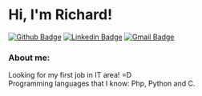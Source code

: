 # Hi, I'm Richard!
[![Github Badge](https://img.shields.io/badge/-Github-000?style=flat-square&logo=Github&logoColor=white&link=https://github.com/richardluigi)](https://github.com/richardluigi)
[![Linkedin Badge](https://img.shields.io/badge/-LinkedIn-blue?style=flat-square&logo=Linkedin&logoColor=white&link=https://www.linkedin.com/in/richardluigims)](https://www.linkedin.com/in/richardluigims)
[![Gmail Badge](https://img.shields.io/badge/-Gmail-c14438?style=flat-square&logo=Gmail&logoColor=white&link=mailto:richardluigims@gmail)](mailto:richardluigims@gmail.com)


### About me:
Looking for my first job in IT area! =D <br />
Programming languages that I know: Php, Python and C.


<!---
richardluigi/richardluigi is a ✨ special ✨ repository because its `README.md` (this file) appears on your GitHub profile.
You can click the Preview link to take a look at your changes.
--->
